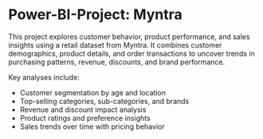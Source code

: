 # Power-BI-Project: Myntra
This project explores customer behavior, product performance, and sales insights using a retail dataset from Myntra. It combines customer demographics, product details, and order transactions to uncover trends in purchasing patterns, revenue, discounts, and brand performance.

Key analyses include:
* Customer segmentation by age and location
* Top-selling categories, sub-categories, and brands
* Revenue and discount impact analysis
* Product ratings and preference insights
* Sales trends over time with pricing behavior
